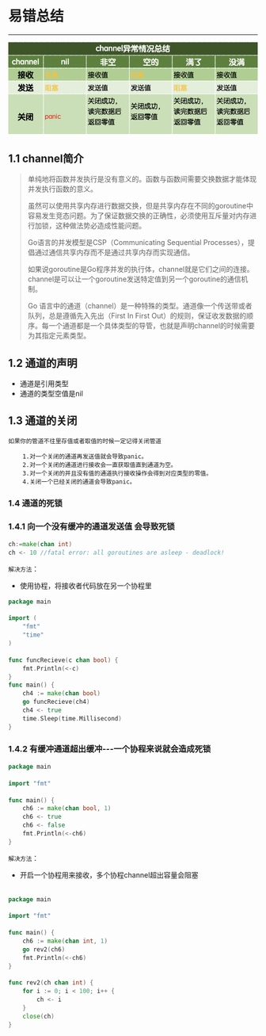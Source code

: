 # 易错总结

---

![image-20220913142415735](../../../../imgs/image-20220913142415735.png)

## 1.1 channel简介

> 单纯地将函数并发执行是没有意义的。函数与函数间需要交换数据才能体现并发执行函数的意义。
>
> 虽然可以使用共享内存进行数据交换，但是共享内存在不同的goroutine中容易发生竞态问题。为了保证数据交换的正确性，必须使用互斥量对内存进行加锁，这种做法势必造成性能问题。
>
> Go语言的并发模型是CSP（Communicating Sequential Processes），提倡通过通信共享内存而不是通过共享内存而实现通信。
>
> 如果说goroutine是Go程序并发的执行体，channel就是它们之间的连接。channel是可以让一个goroutine发送特定值到另一个goroutine的通信机制。
>
> Go 语言中的通道（channel）是一种特殊的类型。通道像一个传送带或者队列，总是遵循先入先出（First In First Out）的规则，保证收发数据的顺序。每一个通道都是一个具体类型的导管，也就是声明channel的时候需要为其指定元素类型。

## 1.2 通道的声明

- 通道是引用类型
- 通道的类型空值是nil

## 1.3 通道的关闭

`如果你的管道不往里存值或者取值的时候一定记得关闭管道`

```
    1.对一个关闭的通道再发送值就会导致panic。
    2.对一个关闭的通道进行接收会一直获取值直到通道为空。
    3.对一个关闭的并且没有值的通道执行接收操作会得到对应类型的零值。
    4.关闭一个已经关闭的通道会导致panic。
```

### 1.4 通道的死锁

### 1.4.1 **向一个没有缓冲的通道发送值 会导致死锁**

```go
ch:=make(chan int)
ch <- 10 //fatal error: all goroutines are asleep - deadlock!
```

`解决方法`：

- 使用协程，将接收者代码放在另一个协程里

```go
package main

import (
	"fmt"
	"time"
)

func funcRecieve(c chan bool) {
	fmt.Println(<-c)
}
func main() {
	ch4 := make(chan bool)
	go funcRecieve(ch4)
	ch4 <- true
	time.Sleep(time.Millisecond)
}
```

### 1.4.2 有缓冲通道超出缓冲---一个协程来说就会造成死锁

```go
package main

import "fmt"

func main() {
	ch6 := make(chan bool, 1)
	ch6 <- true
	ch6 <- false
	fmt.Println(<-ch6)
}
```

`解决方法`：

- 开启一个协程用来接收，多个协程channel超出容量会阻塞

```go

package main

import "fmt"

func main() {
	ch6 := make(chan int, 1)
	go rev2(ch6)
	fmt.Println(<-ch6)
}

func rev2(ch chan int) {
	for i := 0; i < 100; i++ {
		ch <- i
	}
	close(ch)
}
```

